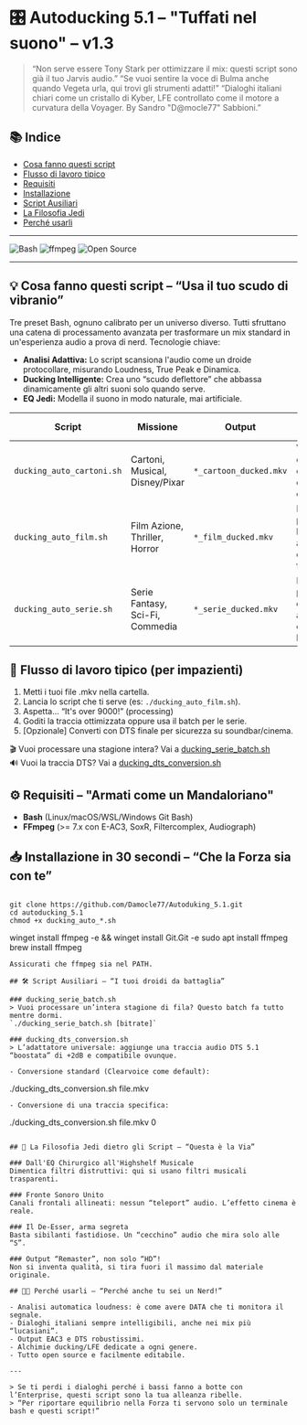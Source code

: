 # 🎛️ Autoducking 5.1 – "Tuffati nel suono" – v1.3

> “Non serve essere Tony Stark per ottimizzare il mix: questi script sono già il tuo Jarvis audio.”
> “Se vuoi sentire la voce di Bulma anche quando Vegeta urla, qui trovi gli strumenti adatti!”
> “Dialoghi italiani chiari come un cristallo di Kyber, LFE controllato come il motore a curvatura della Voyager. By Sandro "D@mocle77" Sabbioni.”

## 📚 Indice
- [Cosa fanno questi script](#-cosa-fanno-questi-script---usa-il-tuo-scudo-di-vibranio)
- [Flusso di lavoro tipico](#-flusso-di-lavoro-tipico-per-impazienti)
- [Requisiti](#-requisiti---armati-come-un-mandaloriano)
- [Installazione](#-installazione-in-30-secondi---che-la-forza-sia-con-te)
- [Script Ausiliari](#-script-ausiliari---i-tuoi-droidi-da-battaglia)
- [La Filosofia Jedi](#-la-filosofia-jedi-dietro-gli-script---questa-è-la-via)
- [Perché usarli](#-perché-usarli---perchè-anche-tu-sei-un-nerd)

---
![Bash](https://img.shields.io/badge/Bash-%3E%3D5.0-blue?logo=gnu-bash)
![ffmpeg](https://img.shields.io/badge/FFmpeg-%3E%3D7.0-success?logo=ffmpeg)
![Open Source](https://img.shields.io/badge/license-MIT-green)

---

## 💡 Cosa fanno questi script – “Usa il tuo scudo di vibranio”

Tre preset Bash, ognuno calibrato per un universo diverso. Tutti sfruttano una catena di processamento avanzata per trasformare un mix standard in un'esperienza audio a prova di nerd. Tecnologie chiave:

- **Analisi Adattiva:** Lo script scansiona l'audio come un droide protocollare, misurando Loudness, True Peak e Dinamica.
- **Ducking Intelligente:** Crea uno “scudo deflettore” che abbassa dinamicamente gli altri suoni solo quando serve.
- **EQ Jedi:** Modella il suono in modo naturale, mai artificiale.

| Script                      | Missione                                 | Output                        | Tattiche Speciali                                             |
|-----------------------------|------------------------------------------|-------------------------------|---------------------------------------------------------------|
| `ducking_auto_cartoni.sh`   | Cartoni, Musical, Disney/Pixar           | `*_cartoon_ducked.mkv`        | Voci cristalline, ducking delicato, LFE orchestrale           |
| `ducking_auto_film.sh`      | Film Azione, Thriller, Horror            | `*_film_ducked.mkv`           | Dialoghi a prova di bomba, LFE anti-detonazione, fronte IMAX  |
| `ducking_auto_serie.sh`     | Serie Fantasy, Sci-Fi, Commedia          | `*_serie_ducked.mkv`          | Equilibrio perfetto, ducking adattivo, chiarezza binge-ready  |

## 🚦 Flusso di lavoro tipico (per impazienti)

1. Metti i tuoi file .mkv nella cartella.
2. Lancia lo script che ti serve (es: `./ducking_auto_film.sh`).
3. Aspetta... “It's over 9000!” (processing)
4. Goditi la traccia ottimizzata oppure usa il batch per le serie.
5. [Opzionale] Converti con DTS finale per sicurezza su soundbar/cinema.

🎬 Vuoi processare una stagione intera? Vai a [ducking_serie_batch.sh](#ducking_serie_batchsh)  
🔊 Vuoi la traccia DTS? Vai a [ducking_dts_conversion.sh](#ducking_dts_conversionsh)

## ⚙️ Requisiti – "Armati come un Mandaloriano"

- **Bash** (Linux/macOS/WSL/Windows Git Bash)
- **FFmpeg** (>= 7.x con E-AC3, SoxR, Filtercomplex, Audiograph)

## 📥 Installazione in 30 secondi – “Che la Forza sia con te”

```

git clone https://github.com/Damocle77/Autoduking_5.1.git
cd autoducking_5.1
chmod +x ducking_auto_*.sh

```

winget install ffmpeg -e \&\& winget install Git.Git -e
sudo apt install ffmpeg
brew install ffmpeg

```
Assicurati che ffmpeg sia nel PATH.

## 🛠️ Script Ausiliari – “I tuoi droidi da battaglia”

### ducking_serie_batch.sh
> Vuoi processare un’intera stagione di fila? Questo batch fa tutto mentre dormi.  
`./ducking_serie_batch.sh [bitrate]`

### ducking_dts_conversion.sh
> L’adattatore universale: aggiunge una traccia audio DTS 5.1 “boostata” di +2dB e compatibile ovunque.

- Conversione standard (Clearvoice come default):
```

./ducking_dts_conversion.sh file.mkv

```
- Conversione di una traccia specifica:
```

./ducking_dts_conversion.sh file.mkv 0

```

## 🚀 La Filosofia Jedi dietro gli Script – “Questa è la Via”

### Dall'EQ Chirurgico all'Highshelf Musicale
Dimentica filtri distruttivi: qui si usano filtri musicali trasparenti.

### Fronte Sonoro Unito
Canali frontali allineati: nessun “teleport” audio. L’effetto cinema è reale.

### Il De-Esser, arma segreta
Basta sibilanti fastidiose. Un “cecchino” audio che mira solo alle “S”.

### Output “Remaster”, non solo “HD”!
Non si inventa qualità, si tira fuori il massimo dal materiale originale.

## 🧑‍🚀 Perché usarli – “Perché anche tu sei un Nerd!”

- Analisi automatica loudness: è come avere DATA che ti monitora il segnale.
- Dialoghi italiani sempre intelligibili, anche nei mix più “lucasiani”.
- Output EAC3 e DTS robustissimi.
- Alchimie ducking/LFE dedicate a ogni genere.
- Tutto open source e facilmente editabile.

---

> Se ti perdi i dialoghi perché i bassi fanno a botte con l’Enterprise, questi script sono la tua alleanza ribelle.  
> “Per riportare equilibrio nella Forza ti servono solo un terminale bash e questi script!”

```


